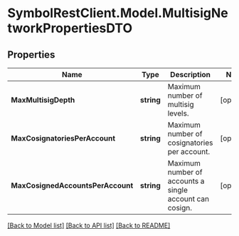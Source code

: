 # SymbolRestClient.Model.MultisigNetworkPropertiesDTO

## Properties

Name | Type | Description | Notes
------------ | ------------- | ------------- | -------------
**MaxMultisigDepth** | **string** | Maximum number of multisig levels. | [optional] 
**MaxCosignatoriesPerAccount** | **string** | Maximum number of cosignatories per account. | [optional] 
**MaxCosignedAccountsPerAccount** | **string** | Maximum number of accounts a single account can cosign. | [optional] 

[[Back to Model list]](../README.md#documentation-for-models) [[Back to API list]](../README.md#documentation-for-api-endpoints) [[Back to README]](../README.md)

